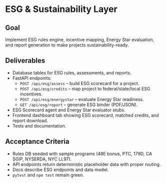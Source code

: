 # ESG & Sustainability Layer

## Goal
Implement ESG rules engine, incentive mapping, Energy Star evaluation, and report generation to make projects sustainability-ready.

## Deliverables
- Database tables for ESG rules, assessments, and reports.
- FastAPI endpoints:
  - `POST /api/esg/assess` – build ESG scorecard for a project.
  - `POST /api/esg/credits` – map project to federal/state/local ESG incentives.
  - `POST /api/esg/energystar` – evaluate Energy Star readiness.
  - `GET /api/esg/report` – generate ESG binder (PDF/JSON).
- ESG Scorecard agent and Energy Star evaluator stubs.
- Frontend dashboard tab showing ESG scorecard, matched credits, and report download.
- Tests and documentation.

## Acceptance Criteria
- Rules DB seeded with sample programs (48E bonus, PTC, 179D, CA SGIP, NYSERDA, NYC LL97).
- API endpoints return deterministic placeholder data with proper routing.
- Docs describe ESG endpoints and data model.
- `pytest` and `npm test` remain green.
